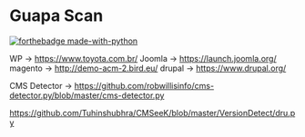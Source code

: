 # Guapa Scan

[![forthebadge made-with-python](http://ForTheBadge.com/images/badges/made-with-python.svg)](https://www.python.org/)


WP -> https://www.toyota.com.br/
Joomla -> https://launch.joomla.org/
magento -> http://demo-acm-2.bird.eu/
drupal -> https://www.drupal.org/


CMS Detector -> https://github.com/robwillisinfo/cms-detector.py/blob/master/cms-detector.py

https://github.com/Tuhinshubhra/CMSeeK/blob/master/VersionDetect/dru.py
